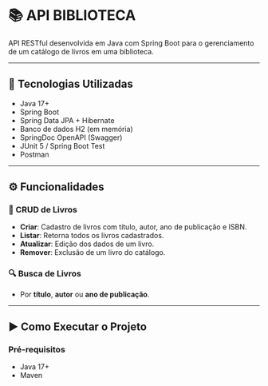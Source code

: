 # 📚 API BIBLIOTECA

API RESTful desenvolvida em Java com Spring Boot para o gerenciamento de um catálogo de livros em uma biblioteca.

---

## 🔧 Tecnologias Utilizadas

- Java 17+
- Spring Boot
- Spring Data JPA + Hibernate
- Banco de dados H2 (em memória)
- SpringDoc OpenAPI (Swagger)
- JUnit 5 / Spring Boot Test
- Postman

---

## ⚙️ Funcionalidades

### 📘 CRUD de Livros
- **Criar**: Cadastro de livros com título, autor, ano de publicação e ISBN.
- **Listar**: Retorna todos os livros cadastrados.
- **Atualizar**: Edição dos dados de um livro.
- **Remover**: Exclusão de um livro do catálogo.

### 🔍 Busca de Livros
- Por **título**, **autor** ou **ano de publicação**.

---

## ▶️ Como Executar o Projeto

### Pré-requisitos
- Java 17+
- Maven
